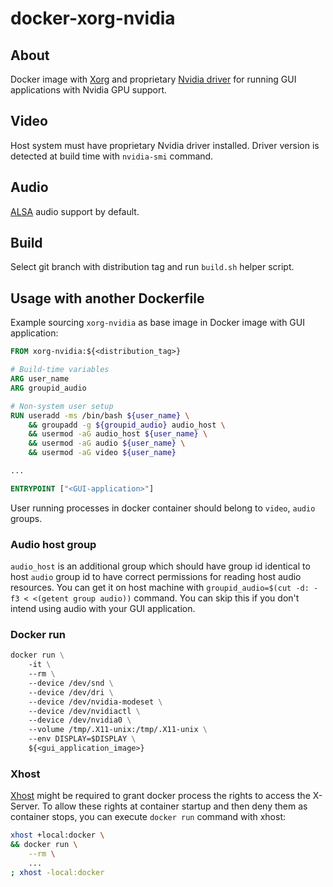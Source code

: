 # docker-xorg-nvidia

## About
Docker image with [Xorg](https://wiki.archlinux.org/index.php/Xorg) and proprietary [Nvidia driver](https://wiki.archlinux.org/index.php/NVIDIA) for running GUI applications with Nvidia GPU support.

## Video
Host system must have proprietary Nvidia driver installed. Driver version is detected at build time with `nvidia-smi` command.

## Audio
[ALSA](https://wiki.archlinux.org/index.php/Advanced_Linux_Sound_Architecture) audio support by default.

## Build
Select git branch with distribution tag and run `build.sh` helper script.

## Usage with another Dockerfile
Example sourcing `xorg-nvidia` as base image in Docker image with GUI application:
```dockerfile
FROM xorg-nvidia:${<distribution_tag>}

# Build-time variables
ARG user_name
ARG groupid_audio

# Non-system user setup
RUN useradd -ms /bin/bash ${user_name} \
    && groupadd -g ${groupid_audio} audio_host \
    && usermod -aG audio_host ${user_name} \
    && usermod -aG audio ${user_name} \
    && usermod -aG video ${user_name}

...

ENTRYPOINT ["<GUI-application>"]
```

User running processes in docker container should belong to `video`, `audio` groups. 

### Audio host group
`audio_host` is an  additional group which should have group id identical to host `audio` group id to have correct permissions for reading host audio resources. You can get it on host machine with `groupid_audio=$(cut -d: -f3 < <(getent group audio))` command. You can skip this if you don't intend using audio with your GUI application.

### Docker run
```dockerfile
docker run \
    -it \
    --rm \
    --device /dev/snd \
    --device /dev/dri \
    --device /dev/nvidia-modeset \
    --device /dev/nvidiactl \
    --device /dev/nvidia0 \
    --volume /tmp/.X11-unix:/tmp/.X11-unix \
    --env DISPLAY=$DISPLAY \
    ${<gui_application_image>}
```

### Xhost
[Xhost](https://wiki.archlinux.org/index.php/Xhost) might be required to grant docker process the rights to access the X-Server. To allow these rights at container startup and then deny them as container stops, you can execute `docker run` command with xhost:

```bash
xhost +local:docker \
&& docker run \
    --rm \
    ...
; xhost -local:docker
```
